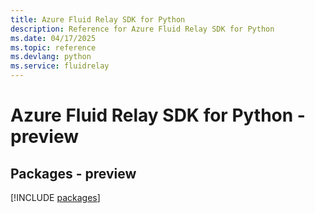 ```yaml
---
title: Azure Fluid Relay SDK for Python
description: Reference for Azure Fluid Relay SDK for Python
ms.date: 04/17/2025
ms.topic: reference
ms.devlang: python
ms.service: fluidrelay
---
```

# Azure Fluid Relay SDK for Python - preview
## Packages - preview
[!INCLUDE [packages](fluid-relay-index.md)]